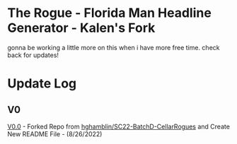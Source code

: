 # The Rogue - Florida Man Headline Generator - Kalen's Fork

gonna be working a little more on this when i have more free time. check back for updates!

# Update Log
## V0
[V0.0](https://github.com/KalenShamy/SC22-BatchD-CellarRogues/tree/fc43e0129fa2c70ca03f2049cceb546fe19a0708) - Forked Repo from [hghamblin/SC22-BatchD-CellarRogues](https://github.com/hghamblin/SC22-BatchD-CellarRogues) and Create New README File - (8/26/2022)
